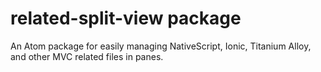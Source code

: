 # related-split-view package

An Atom package for easily managing NativeScript, Ionic, Titanium Alloy, and other MVC related files in panes.
